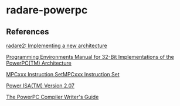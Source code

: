 radare-powerpc
==============

## References
[radare2: Implementing a new architecture](https://github.com/radare/radare2/wiki/Implementing-a-new-architecture)

[Programming Environments Manual for 32-Bit Implementations of the PowerPC(TM) Architecture](http://cache.nxp.com/files/product/doc/MPCFPE32B.pdf)

[MPCxxx Instruction SetMPCxxx Instruction Set](https://cache.freescale.com/files/product/doc/MPC82XINSET.pdf)

[Power ISA(TM) Version 2.07](https://www.power.org/wp-content/uploads/2013/05/PowerISA_V2.07_PUBLIC.pdf)

[The PowerPC Compiler Writer's Guide](https://cr.yp.to/2005-590/powerpc-cwg.pdf)

